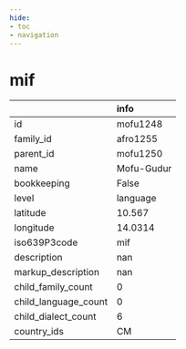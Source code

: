 ```yaml
---
hide:
- toc
- navigation
---
```

# mif
|                      | info       |
|:---------------------|:-----------|
| id                   | mofu1248   |
| family_id            | afro1255   |
| parent_id            | mofu1250   |
| name                 | Mofu-Gudur |
| bookkeeping          | False      |
| level                | language   |
| latitude             | 10.567     |
| longitude            | 14.0314    |
| iso639P3code         | mif        |
| description          | nan        |
| markup_description   | nan        |
| child_family_count   | 0          |
| child_language_count | 0          |
| child_dialect_count  | 6          |
| country_ids          | CM         |